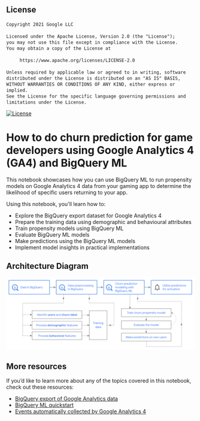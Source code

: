 ## License
```
Copyright 2021 Google LLC

Licensed under the Apache License, Version 2.0 (the "License");
you may not use this file except in compliance with the License.
You may obtain a copy of the License at

     https://www.apache.org/licenses/LICENSE-2.0

Unless required by applicable law or agreed to in writing, software
distributed under the License is distributed on an "AS IS" BASIS,
WITHOUT WARRANTIES OR CONDITIONS OF ANY KIND, either express or implied.
See the License for the specific language governing permissions and
limitations under the License.
```
[![License](https://img.shields.io/badge/License-Apache%202.0-blue.svg)](LICENSE)

# How to do churn prediction for game developers using Google Analytics 4 (GA4) and BigQuery ML

This notebook showcases how you can use BigQuery ML to run propensity models on Google Analytics 4 data from your gaming app to determine the likelihood of specific users returning to your app.

Using this notebook, you'll learn how to:

- Explore the BigQuery export dataset for Google Analytics 4
- Prepare the training data using demographic and behavioural attributes
- Train propensity models using BigQuery ML
- Evaluate BigQuery ML models
- Make predictions using the BigQuery ML models
- Implement model insights in practical implementations

## Architecture Diagram

![Architecture Diagram](images/workflow.PNG?raw=true "Architecture Diagram")

## More resources

If you’d like to learn more about any of the topics covered in this notebook, check out these resources:

- [BigQuery export of Google Analytics data]
- [BigQuery ML quickstart]
- [Events automatically collected by Google Analytics 4]

[BigQuery export of Google Analytics data]: https://support.google.com/analytics/answer/9358801
[BigQuery ML quickstart]: https://cloud.google.com/bigquery-ml/docs/bigqueryml-web-ui-start
[Events automatically collected by Google Analytics 4]: https://support.google.com/analytics/answer/9234069